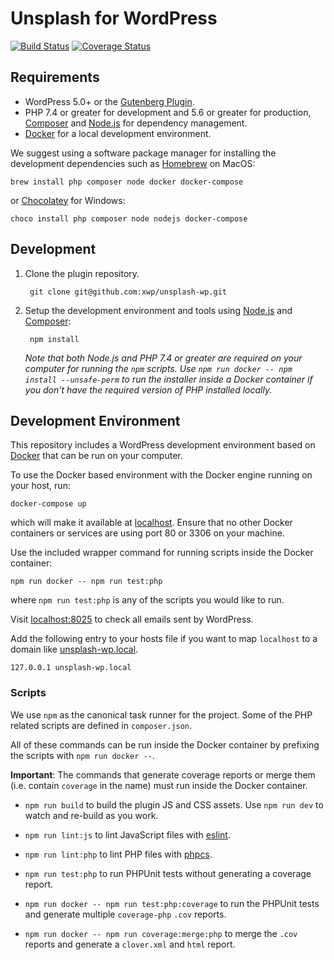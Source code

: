 # Unsplash for WordPress

[![Build Status](https://travis-ci.com/xwp/unsplash-wp.svg?token=DzyA3Sey2BLS5sL6HDJq&branch=master)](https://travis-ci.com/xwp/unsplash-wp)
[![Coverage Status](https://coveralls.io/repos/github/xwp/unsplash-wp/badge.svg?branch=master&t=mLvdmf)](https://coveralls.io/github/xwp/unsplash-wp?branch=master)

## Requirements

- WordPress 5.0+ or the [Gutenberg Plugin](https://wordpress.org/plugins/gutenberg/).
- PHP 7.4 or greater for development and 5.6 or greater for production, [Composer](https://getcomposer.org) and [Node.js](https://nodejs.org) for dependency management.
- [Docker](https://docs.docker.com/install/) for a local development environment.

We suggest using a software package manager for installing the development dependencies such as [Homebrew](https://brew.sh) on MacOS:

	brew install php composer node docker docker-compose

or [Chocolatey](https://chocolatey.org) for Windows:

	choco install php composer node nodejs docker-compose

## Development

1. Clone the plugin repository.

		git clone git@github.com:xwp/unsplash-wp.git

2. Setup the development environment and tools using [Node.js](https://nodejs.org) and [Composer](https://getcomposer.org):

		npm install

	_Note that both Node.js and PHP 7.4 or greater are required on your computer for running the `npm` scripts. Use `npm run docker -- npm install --unsafe-perm` to run the installer inside a Docker container if you don't have the required version of PHP installed locally._

## Development Environment

This repository includes a WordPress development environment based on [Docker](https://docs.docker.com/install/) that can be run on your computer.

To use the Docker based environment with the Docker engine running on your host, run:

	docker-compose up

which will make it available at [localhost](http://localhost). Ensure that no other Docker containers or services are using port 80 or 3306 on your machine. 

Use the included wrapper command for running scripts inside the Docker container:

	npm run docker -- npm run test:php

where `npm run test:php` is any of the scripts you would like to run.

Visit [localhost:8025](http://localhost:8025) to check all emails sent by WordPress.

Add the following entry to your hosts file if you want to map `localhost` to a domain like [unsplash-wp.local](http://unsplash-wp.local).

	127.0.0.1 unsplash-wp.local

### Scripts

We use `npm` as the canonical task runner for the project. Some of the PHP related scripts are defined in `composer.json`.

All of these commands can be run inside the Docker container by prefixing the scripts with `npm run docker --`.

**Important**: The commands that generate coverage reports or merge them (i.e. contain `coverage` in the name) must run inside the Docker container.

- `npm run build` to build the plugin JS and CSS assets. Use `npm run dev` to watch and re-build as you work.

- `npm run lint:js` to lint JavaScript files with [eslint](https://eslint.org/).

- `npm run lint:php` to lint PHP files with [phpcs](https://github.com/squizlabs/PHP_CodeSniffer).

- `npm run test:php` to run PHPUnit tests without generating a coverage report.

- `npm run docker -- npm run test:php:coverage` to run the PHPUnit tests and generate multiple `coverage-php` `.cov` reports.

- `npm run docker -- npm run coverage:merge:php` to merge the `.cov` reports and generate a `clover.xml` and `html` report.
